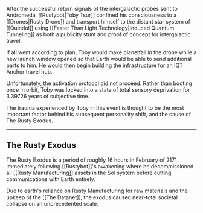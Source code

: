 After the successful return signals of the intergalactic probes sent to Andromeda, [[Rustybot|Toby Tsur]] confined his consciousness to a [[Drones|Rusty Drone]] and transport himself to the distant star system of [[Quindol]] using [[Faster Than Light Technology|Induced Quantum Tunneling]] as both a publicity stunt and proof of concept for intergalactic travel.

If all went according to plan, Toby would make planetfall in the drone while a new launch window opened so that Earth would be able to send additional parts to him. He would then begin building the infrastructure for an IQT Anchor travel hub.

Unfortunately, the activation protocol did not proceed. Rather than booting once in orbit, Toby was locked into a state of total sensory deprivation for 3.39726 years of subjective time.

The trauma experienced by Toby in this event is thought to be the most important factor behind his subsequent personality shift, and the cause of The Rusty Exodus.

---
## The Rusty Exodus

The Rusty Exodus is a period of roughly 16 hours in February of 2171 immediately following [[Rustybot]]'s awakening where he decommissioned all [[Rusty Manufacturing]] assets in the Sol system before cutting communications with Earth entirely.

Due to earth's reliance on Rusty Manufacturing for raw materials and the upkeep of the [[The Datanet]], the exodus caused near-total societal collapse on an unprecedented scale.